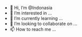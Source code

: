 - 👋 Hi, I’m @Indonasia
- 👀 I’m interested in ...
- 🌱 I’m currently learning ...
- 💞️ I’m looking to collaborate on ...
- 📫 How to reach me ...

<!---
Indonasia/Indonasia is a ✨ special ✨ repository because its `README.md` (this file) appears on your GitHub profile.
You can click the Preview link to take a look at your changes.
--->
